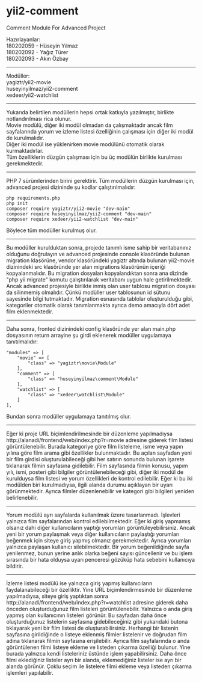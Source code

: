 # yii2-comment
Comment Module For Advanced Project  

Hazırlayanlar:  
180202059 - Hüseyin Yılmaz  
180202092 - Yağız Türer  
180202093 - Akın Özbay  

-----------------

Modüller:  
yagiztr/yii2-movie  
huseyinyilmaz/yii2-comment  
xedeer/yii2-watchlist  

-----------------

Yukarıda belirtilen modüllerin hepsi ortak katkıyla yazılmıştır, birlikte notlandırılması rica olunur.  
Movie modülü, diğer iki modül olmadan da çalışmaktadır ancak film sayfalarında yorum ve izleme listesi özelliğinin çalışması için diğer iki modül de kurulmalıdır.  
Diğer iki modül ise yüklenirken movie modülünü otomatik olarak kurmaktadırlar.  
Tüm özelliklerin düzgün çalışması için bu üç modülün birlikte kurulması gerekmektedir.  

-----------------

PHP 7 sürümlerinden birini gerektirir. Tüm modüllerin düzgün kurulması için, advanced projesi dizininde şu kodlar çalıştırılmalıdır:

    php requirements.php
    php init
    composer require yagiztr/yii2-movie "dev-main"
    composer require huseyinyilmaz/yii2-comment "dev-main"
    composer require xedeer/yii2-watchlist "dev-main"

Böylece tüm modüller kurulmuş olur.

-----------------

Bu modüller kurulduktan sonra, projede tanımlı isme sahip bir veritabanınız olduğunu doğrulayın ve advanced projesinde console klasöründe bulunan migration klasörüne, vendor klasöründeki yagiztr altında bulunan yii2-movie dizinindeki src klasöründe yer alan migrations klasörünün içeriği kopyalanmalıdır. Bu migration dosyaları kopyalandıktan sonra ana dizinde "php yii migrate" komutu çalıştırılarak veritabanı uygun hale getirilmektedir. Ancak advanced projesiyle birlikte inmiş olan user tablosu migration dosyası da silinmemiş olmalıdır. Çünkü modüller user tablosunun id sütunu sayesinde bilgi tutmaktadır. Migration esnasında tablolar oluşturulduğu gibi, kategoriler otomatik olarak tanımlanmakta ayrıca demo amacıyla dört adet film eklenmektedir.

-----------------

Daha sonra, fronted dizinindeki config klasöründe yer alan main.php dosyasının return arrayine şu girdi eklenerek modüller uygulamaya tanıtılmalıdır:  


    "modules" => [
        "movie" => [
            "class" => "yagiztr\movie\Module"
        ],
        "comment" => [
            "class" => "huseyinyilmaz\comment\Module"
        ],
        "watchlist" => [
            "class" => "xedeer\watchlist\Module"
        ]
    ],


Bundan sonra modüller uygulamaya tanıtılmış olur.

-----------------

Eğer ki proje URL biçimlendirilmesinde bir düzenleme yapılmadıysa http://alanadi/frontend/web/index.php?r=movie adresine giderek film listesi görüntülenebilir. Burada kategoriye göre film listeleme, isme veya yapın yılına göre film arama gibi özellikler bulunmaktadır. Bu açılan sayfadan yeni bir film girdisi oluşturulabileceği gibi her satırın sonunda bulunan işarete tıklanarak filmin sayfasına gidilebilir. Film sayfasında filmin konusu, yapım yılı, ismi, posteri gibi bilgiler görüntülenebileceği gibi, diğer iki modül de kurulduysa film listesi ve yorum özellikleri de kontrol edilebilir. Eğer ki bu iki modülden biri kurulmadıysa, ilgili alanda durumu açıklayan bir uyarı görünmektedir. Ayrıca filmler düzenlenebilir ve kategori gibi bilgileri yeniden belirlenebilir.

-----------------

Yorum modülü ayrı sayfalarda kullanılmak üzere tasarlanmadı. İşlevleri yalnızca film sayfalarından kontrol edilebilmektedir. Eğer ki giriş yapmamış olsanız dahi diğer kullanıcıların yaptığı yorumları görüntüleyebilirsiniz. Ancak yeni bir yorum paylaşmak veya diğer kullanıcıların paylaştığı yorumları beğenmek için siteye giriş yapmış olmanız gerekmektedir. Ayrıca yorumları yalnızca paylaşan kullanıcı silebilmektedir. Bir yorum beğenildiğinde sayfa yenilenmez, bunun yerine anlık olarka beğeni sayısı güncellenir ve bu işlem sırasında bir hata olduysa uyarı penceresi gözüküp hata sebebini kullanıcıya bildirir.

-----------------

İzleme listesi modülü ise yalnızca giriş yapmış kullanıcıların faydalanabileceği bir özelliktir. Yine URL biçimlendirmesinde bir düzenleme yapılmadıysa, siteye giriş yaptıktan sonra http://alanadi/frontend/web/index.php?r=watchlist adresine giderek daha önceden oluşturduğunuz film listeleri görüntülenebilir. Yalnızca o anda giriş yapmış olan kullanıcının listeleri görünür. Bu sayfadan daha önce oluşturduğunuz listelerin sayfasına gidebileceğiniz gibi yukarıdaki butona tıklayarak yeni bir film listesi de oluşturabilirsiniz. Herhangi bir listenin sayfasına girildiğinde o listeye eklenmiş filmler listelenir ve doğrudan film adına tıklanarak filmin sayfasına erişilebilir. Ayrıca film sayfalarında o anda görüntülenen filmi listeye ekleme ve listeden çıkarma özelliği bulunur. Yine burada yalnızca kendi listeleriniz üstünde işlem yapabilirsiniz. Daha önce filmi eklediğiniz listeler ayrı bir alanda, eklemediğiniz listeler ise ayrı bir alanda görünür. Çoklu seçim ile listelere filmi ekleme veya listeden çıkarma işlemleri yapılabilir.



